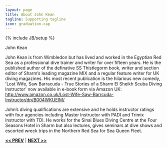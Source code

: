 ```yaml
---
layout: page
title: About John Kean
tagline: Supporting tagline
icon: graduation-cap
---
```

{% include JB/setup %}

John Kean

John Kean is from Wimbledon but has lived and worked in the Egyptian Red Sea as a professional dive trainer and writer for over fifteen years. He is the published author of the definative SS Thistlegorm book, writer and section editor of Sharm’s leading magazine MIX and a regular feature writer for UK diving magazines. His most recent publication is the hilarious new comedy, 'Lost Wife, Saw Barracuda - True Stories of a Sharm El Sheikh Scuba Diving Instructor' now available in e-book form via Amazon UK: http://www.amazon.co.uk/Lost-Wife-Saw-Barrcuda-Instructor/dp/B004WKUEIM/

John’s diving qualifications are extensive and he holds instructor ratings with four agencies including Master Instructor with PADI and Trimix Instructor with TDI. He works for the Sinai Blues Diving Centre at the Four Seasons Hotel in Sharm but also lectures, gives seminars at dive shows and escorted wreck trips in the Northern Red Sea for Sea Queen Fleet.

<a href="/other-wrecks.html#top" title="Other Wrecks"><b><< PREV</b></a> &#124; <a href="/#top" title="Home"><b>NEXT >></b></a>
